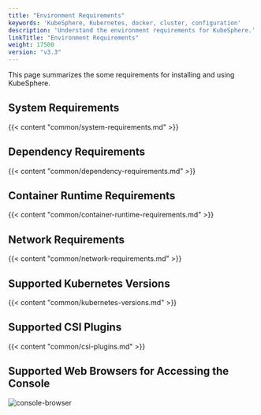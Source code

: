 ```yaml
---
title: "Environment Requirements"
keywords: 'KubeSphere, Kubernetes, docker, cluster, configuration'
description: 'Understand the environment requirements for KubeSphere.'
linkTitle: "Environment Requirements"
weight: 17500
version: "v3.3"
---
```


This page summarizes the some requirements for installing and using KubeSphere.

## System Requirements

{{< content "common/system-requirements.md" >}}

## Dependency Requirements

{{< content "common/dependency-requirements.md" >}}

## Container Runtime Requirements

{{< content "common/container-runtime-requirements.md" >}}

## Network Requirements

{{< content "common/network-requirements.md" >}}

## Supported Kubernetes Versions

{{< content "common/kubernetes-versions.md" >}}

## Supported CSI Plugins

{{< content "common/csi-plugins.md" >}}

## Supported Web Browsers for Accessing the Console

![console-browser](/images/docs/v3.x/reference/environment-requirements/console-browser.png)